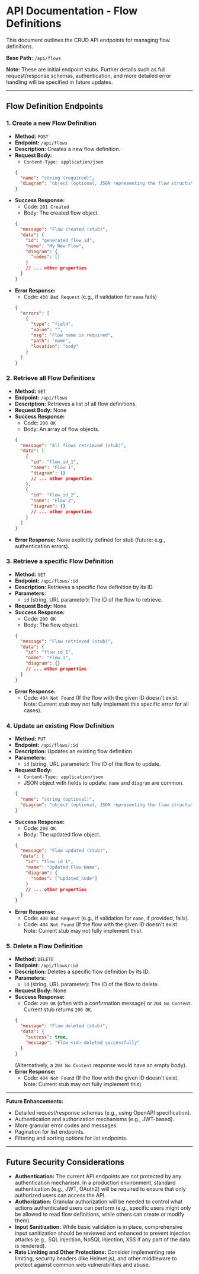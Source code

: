 # API Documentation - Flow Definitions

This document outlines the CRUD API endpoints for managing flow definitions.

**Base Path:** `/api/flows`

**Note:** These are initial endpoint stubs. Further details such as full request/response schemas, authentication, and more detailed error handling will be specified in future updates.

---

## Flow Definition Endpoints

### 1. Create a new Flow Definition

-   **Method:** `POST`
-   **Endpoint:** `/api/flows`
-   **Description:** Creates a new flow definition.
-   **Request Body:**
    -   `Content-Type: application/json`
    ```json
    {
      "name": "string (required)",
      "diagram": "object (optional, JSON representing the flow structure)"
    }
    ```
-   **Success Response:**
    -   Code: `201 Created`
    -   Body: The created flow object.
    ```json
    {
      "message": "Flow created (stub)",
      "data": {
        "id": "generated_flow_id",
        "name": "My New Flow",
        "diagram": {
          "nodes": []
        }
        // ... other properties
      }
    }
    ```
-   **Error Response:**
    -   Code: `400 Bad Request` (e.g., if validation for `name` fails)
    ```json
    {
      "errors": [
        {
          "type": "field",
          "value": "",
          "msg": "Flow name is required",
          "path": "name",
          "location": "body"
        }
      ]
    }
    ```

### 2. Retrieve all Flow Definitions

-   **Method:** `GET`
-   **Endpoint:** `/api/flows`
-   **Description:** Retrieves a list of all flow definitions.
-   **Request Body:** None
-   **Success Response:**
    -   Code: `200 OK`
    -   Body: An array of flow objects.
    ```json
    {
      "message": "All flows retrieved (stub)",
      "data": [
        {
          "id": "flow_id_1",
          "name": "Flow 1",
          "diagram": {}
          // ... other properties
        },
        {
          "id": "flow_id_2",
          "name": "Flow 2",
          "diagram": {}
          // ... other properties
        }
      ]
    }
    ```
-   **Error Response:** None explicitly defined for stub (future: e.g., authentication errors).

### 3. Retrieve a specific Flow Definition

-   **Method:** `GET`
-   **Endpoint:** `/api/flows/:id`
-   **Description:** Retrieves a specific flow definition by its ID.
-   **Parameters:**
    -   `id` (string, URL parameter): The ID of the flow to retrieve.
-   **Request Body:** None
-   **Success Response:**
    -   Code: `200 OK`
    -   Body: The flow object.
    ```json
    {
      "message": "Flow retrieved (stub)",
      "data": {
        "id": "flow_id_1",
        "name": "Flow 1",
        "diagram": {}
        // ... other properties
      }
    }
    ```
-   **Error Response:**
    -   Code: `404 Not Found` (If the flow with the given ID doesn't exist. Note: Current stub may not fully implement this specific error for all cases).

### 4. Update an existing Flow Definition

-   **Method:** `PUT`
-   **Endpoint:** `/api/flows/:id`
-   **Description:** Updates an existing flow definition.
-   **Parameters:**
    -   `id` (string, URL parameter): The ID of the flow to update.
-   **Request Body:**
    -   `Content-Type: application/json`
    -   JSON object with fields to update. `name` and `diagram` are common.
    ```json
    {
      "name": "string (optional)",
      "diagram": "object (optional, JSON representing the flow structure)"
    }
    ```
-   **Success Response:**
    -   Code: `200 OK`
    -   Body: The updated flow object.
    ```json
    {
      "message": "Flow updated (stub)",
      "data": {
        "id": "flow_id_1",
        "name": "Updated Flow Name",
        "diagram": {
          "nodes": ["updated_node"]
        }
        // ... other properties
      }
    }
    ```
-   **Error Response:**
    -   Code: `400 Bad Request` (e.g., if validation for `name`, if provided, fails).
    -   Code: `404 Not Found` (If the flow with the given ID doesn't exist. Note: Current stub may not fully implement this).

### 5. Delete a Flow Definition

-   **Method:** `DELETE`
-   **Endpoint:** `/api/flows/:id`
-   **Description:** Deletes a specific flow definition by its ID.
-   **Parameters:**
    -   `id` (string, URL parameter): The ID of the flow to delete.
-   **Request Body:** None
-   **Success Response:**
    -   Code: `200 OK` (often with a confirmation message) or `204 No Content`. Current stub returns `200 OK`.
    ```json
    {
      "message": "Flow deleted (stub)",
      "data": {
        "success": true,
        "message": "Flow <id> deleted successfully"
      }
    }
    ```
    (Alternatively, a `204 No Content` response would have an empty body).
-   **Error Response:**
    -   Code: `404 Not Found` (If the flow with the given ID doesn't exist. Note: Current stub may not fully implement this).

---

**Future Enhancements:**
- Detailed request/response schemas (e.g., using OpenAPI specification).
- Authentication and authorization mechanisms (e.g., JWT-based).
- More granular error codes and messages.
- Pagination for list endpoints.
- Filtering and sorting options for list endpoints.

---

## Future Security Considerations

-   **Authentication:** The current API endpoints are not protected by any authentication mechanism. In a production environment, standard authentication (e.g., JWT, OAuth2) will be required to ensure that only authorized users can access the API.
-   **Authorization:** Granular authorization will be needed to control what actions authenticated users can perform (e.g., specific users might only be allowed to read flow definitions, while others can create or modify them).
-   **Input Sanitization:** While basic validation is in place, comprehensive input sanitization should be reviewed and enhanced to prevent injection attacks (e.g., SQL injection, NoSQL injection, XSS if any part of the data is rendered).
-   **Rate Limiting and Other Protections:** Consider implementing rate limiting, security headers (like Helmet.js), and other middleware to protect against common web vulnerabilities and abuse.
